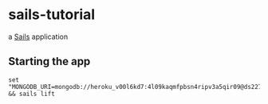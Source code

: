 # sails-tutorial

a [Sails](http://sailsjs.org) application

## Starting the app
```
set "MONGODB_URI=mongodb://heroku_v00l6kd7:4l09kaqmfpbsn4ripv3a5qir09@ds227035.mlab.com:27035/heroku_v00l6kd7" && sails lift
```
